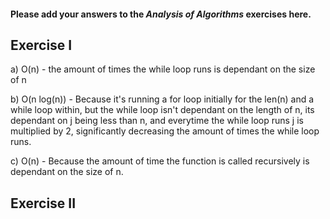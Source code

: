 #### Please add your answers to the **_Analysis of Algorithms_** exercises here.

## Exercise I

a) O(n) - the amount of times the while loop runs is dependant on the size of n

b) O(n log(n)) - Because it's running a for loop initially for the len(n) and a while loop within, but the while loop isn't dependant on the length of n, its dependant on j being less than n, and everytime the while loop runs j is multiplied by 2, significantly decreasing the amount of times the while loop runs.

c) O(n) - Because the amount of time the function is called recursively is dependant on the size of n.

## Exercise II
